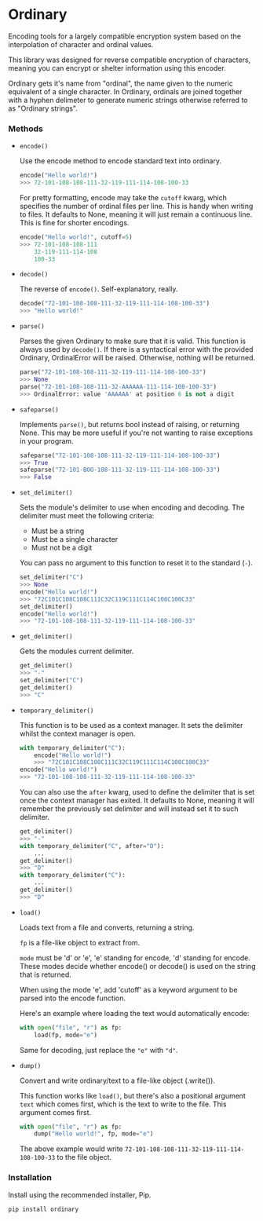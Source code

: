 # Ordinary

Encoding tools for a largely compatible encryption system based on
the interpolation of character and ordinal values.

This library was designed for reverse compatible encryption of characters,
meaning you can encrypt or shelter information using this encoder.

Ordinary gets it's name from "ordinal", the name given to the numeric equivalent
of a single character. In Ordinary, ordinals are joined together with a hyphen delimeter to
generate numeric strings otherwise referred to as "Ordinary strings".

### Methods

- `encode()`
    
    Use the encode method to encode standard text into ordinary.

    ```py
    encode("Hello world!")
    >>> 72-101-108-108-111-32-119-111-114-108-100-33
    ```

    For pretty formatting, encode may take the ``cutoff`` kwarg,
    which specifies the number of ordinal files per line. This
    is handy when writing to files. It defaults to None, meaning
    it will just remain a continuous line. This is fine for shorter encodings.

    ```py
    encode("Hello world!", cutoff=5)
    >>> 72-101-108-108-111
        32-119-111-114-108
        100-33
    ```

- `decode()`

    The reverse of `encode()`. Self-explanatory, really.

    ```py
    decode("72-101-108-108-111-32-119-111-114-108-100-33")
    >>> "Hello world!"

- `parse()`

    Parses the given Ordinary to make sure that it is valid.
    This function is always used by `decode()`. If there is a syntactical
    error with the provided Ordinary, OrdinalError will be raised. Otherwise,
    nothing will be returned.

    ```py
    parse("72-101-108-108-111-32-119-111-114-108-100-33")
    >>> None
    parse("72-101-108-108-111-32-AAAAAA-111-114-108-100-33")
    >>> OrdinalError: value 'AAAAAA' at position 6 is not a digit
    ```

- `safeparse()`

    Implements `parse()`, but returns bool instead of raising, or returning
    None. This may be more useful if you're not wanting to raise exceptions
    in your program.

    ```py
    safeparse("72-101-108-108-111-32-119-111-114-108-100-33")
    >>> True
    safeparse("72-101-BOO-108-111-32-119-111-114-108-100-33")
    >>> False
    ```

- `set_delimiter()`

    Sets the module's delimiter to use when encoding and decoding. The delimiter
    must meet the following criteria:

    * Must be a string
    * Must be a single character
    * Must not be a digit

    You can pass no argument to this function to reset it to the standard (`-`).

    ```py
    set_delimiter("C")
    >>> None
    encode("Hello world!")
    >>> "72C101C108C108C111C32C119C111C114C108C100C33"
    set_delimiter()
    encode("Hello world!")
    >>> "72-101-108-108-111-32-119-111-114-108-100-33"
    ```

- `get_delimiter()`

    Gets the modules current delimiter.

    ```py
    get_delimiter()
    >>> "-"
    set_delimiter("C")
    get_delimiter()
    >>> "C"
    ```

- `temporary_delimiter()`

    This function is to be used as a context manager. It sets the delimiter whilst
    the context manager is open.

    ```py
    with temporary_delimiter("C"):
        encode("Hello world!")
        >>> "72C101C108C108C111C32C119C111C114C108C100C33"
    encode("Hello world!")
    >>> "72-101-108-108-111-32-119-111-114-108-100-33"
    ```

    You can also use the `after` kwarg, used to define the delimiter that is set
    once the context manager has exited. It defaults to None, meaning it will remember
    the previously set delimiter and will instead set it to such delimiter.

    ```py
    get_delimiter()
    >>> "-"
    with temporary_delimiter("C", after="D"):
        ...
    get_delimiter()
    >>> "D"
    with temporary_delimiter("C"):
        ...
    get_delimiter()
    >>> "D"
    ```

- `load()`

    Loads text from a file and converts, returning a string.

    `fp` is a file-like object to extract from.

    `mode` must be 'd' or 'e', 'e' standing for encode, 'd' standing for encode. These 
    modes decide whether encode() or decode() is used on the string that is returned.

    When using the mode 'e', add 'cutoff' as a keyword argument to be parsed into the
    encode function.

    Here's an example where loading the text would automatically encode:

    ```py
    with open("file", "r") as fp:
        load(fp, mode="e")
    ```

    Same for decoding, just replace the `"e"` with `"d"`.

- `dump()`

    Convert and write ordinary/text to a file-like object (.write()).

    This function works like `load()`, but there's also a positional argument
    `text` which comes first, which is the text to write to the file. This argument
    comes first.

    ```py
    with open("file", "r") as fp:
        dump("Hello world!", fp, mode="e")
    ```

    The above example would write `72-101-108-108-111-32-119-111-114-108-100-33`
    to the file object.

### Installation

Install using the recommended installer, Pip.

```sh
pip install ordinary
```
